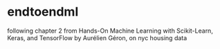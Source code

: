# endtoendml
following chapter 2 from Hands-On Machine Learning with Scikit-Learn, Keras, and TensorFlow by Aurélien Géron, on nyc housing data
